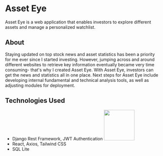 # Asset Eye

Asset Eye is a web application that enables investors to explore different assets and manage a personalized watchlist. 


## About 

Staying updated on top stock news and asset statistics has been a priority for me ever since I started investing. However, jumping across and around different websites to retrieve key information eventually became very time consuming- that's why I created Asset Eye. With Asset Eye, investors can get the news and statistics all in one place. Next steps for Asset Eye include developing internal fundamental and technical analysis tools, as well as adjusting modules for deployment. 

## Technologies Used
- Django Rest Framework, JWT Authentication <img src="https://www.djangoproject.com/m/img/badges/djangopowered126x54.gif" width="100">
- React, Axios, Tailwind CSS
- SQL Lite



